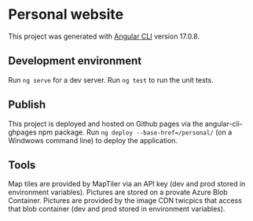 # Personal website

This project was generated with [Angular CLI](https://github.com/angular/angular-cli) version 17.0.8.

## Development environment

Run `ng serve` for a dev server. 
Run `ng test` to run the unit tests.

## Publish

This project is deployed and hosted on Github pages via the angular-cli-ghpages npm package.
Run `ng deploy --base-href=/personal/` (on a Windwows command line) to deploy the application.

## Tools

Map tiles are provided by MapTiler via an API key (dev and prod stored in environment variables).
Pictures are stored on a provate Azure Blob Container.
Pictures are provided by the image CDN twicpics that access that blob container (dev and prod stored in environment variables).